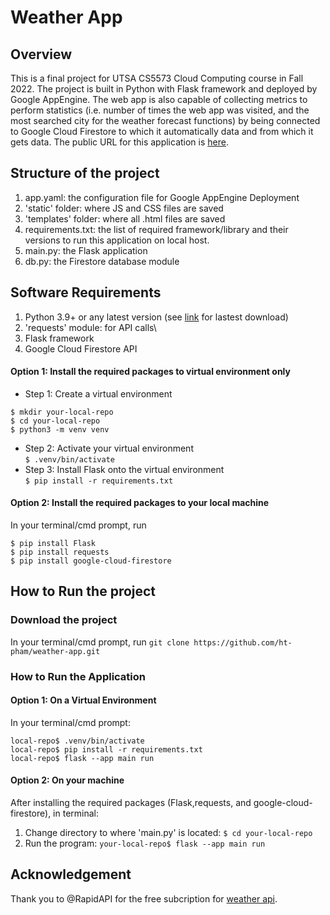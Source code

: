 # Weather App
## Overview
This is a final project for UTSA CS5573 Cloud Computing course in Fall 2022. The project is built in Python with Flask framework and deployed by Google AppEngine. The web app is also capable of collecting metrics to perform statistics (i.e. number of times the web app was visited, and the most searched city for the weather forecast functions) by being connected to Google Cloud Firestore to which it automatically data and from which it gets data. The public URL for this application is [here](https://cloud-computing-fall22.uc.r.appspot.com).
## Structure of the project
1. app.yaml: the configuration file for Google AppEngine Deployment
2. 'static' folder: where JS and CSS files are saved
3. 'templates' folder: where all .html files are saved
4. requirements.txt: the list of required framework/library and their versions to run this application on local host.
5. main.py: the Flask application
6. db.py: the Firestore database module
## Software Requirements
1. Python 3.9+ or any latest version (see [link](https://www.python.org/downloads/) for lastest download)
2. 'requests' module: for API calls\
3. Flask framework
4. Google Cloud Firestore API

#### Option 1: Install the required packages to virtual environment only
- Step 1: Create a virtual environment
```
$ mkdir your-local-repo
$ cd your-local-repo
$ python3 -m venv venv
```
- Step 2: Activate your virtual environment\
```$ .venv/bin/activate```
- Step 3: Install Flask onto the virtual environment\
```$ pip install -r requirements.txt```



#### Option 2: Install the required packages to your local machine
In your terminal/cmd prompt, run 
```
$ pip install Flask
$ pip install requests
$ pip install google-cloud-firestore
```

## How to Run the project
### Download the project
In your terminal/cmd prompt, run ```git clone https://github.com/ht-pham/weather-app.git```
### How to Run the Application
#### Option 1: On a Virtual Environment
In your terminal/cmd prompt:
```
local-repo$ .venv/bin/activate
local-repo$ pip install -r requirements.txt
local-repo$ flask --app main run
```
#### Option 2: On your machine
After installing the required packages (Flask,requests, and google-cloud-firestore), in terminal:
1. Change directory to where 'main.py' is located: ```$ cd your-local-repo```
2. Run the program: ```your-local-repo$ flask --app main run```
## Acknowledgement
Thank you to @RapidAPI for the free subcription for [weather api](https://rapidapi.com/weatherapi/api/weatherapi-com/).

